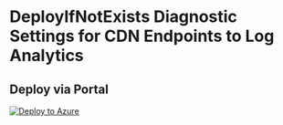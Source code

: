 # DeployIfNotExists Diagnostic Settings for CDN Endpoints to Log Analytics


## Deploy via Portal

[![Deploy to Azure](http://azuredeploy.net/deploybutton.png)](https://portal.azure.com/#blade/Microsoft_Azure_Policy/CreatePolicyDefinitionBlade/uri/https%3A%2F%2Fraw.githubusercontent.com%2Fsixtencyber%2FAzure-Policies%2Fmain%2FLog_Analytics%2Fcdn-endpoint-to-loganalytics%2Fdeploy-diagnostic-settings-cdn-endpoint-to-loganalytics.json)

